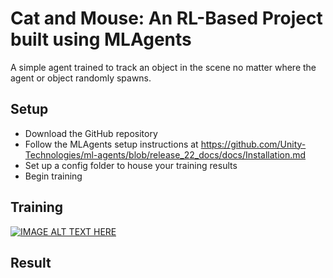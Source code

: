 # Cat and Mouse: An RL-Based Project built using MLAgents
A simple agent trained to track an object in the scene no matter where the agent or object randomly spawns. 

## Setup
- Download the GitHub repository
- Follow the MLAgents setup instructions at https://github.com/Unity-Technologies/ml-agents/blob/release_22_docs/docs/Installation.md
- Set up a config folder to house your training results
- Begin training

## Training
[![IMAGE ALT TEXT HERE](https://img.youtube.com/vi/YOUTUBE_VIDEO_ID_HERE/0.jpg)](https://www.youtube.com/watch?v=x5q_CmfpI5Q)

## Result
